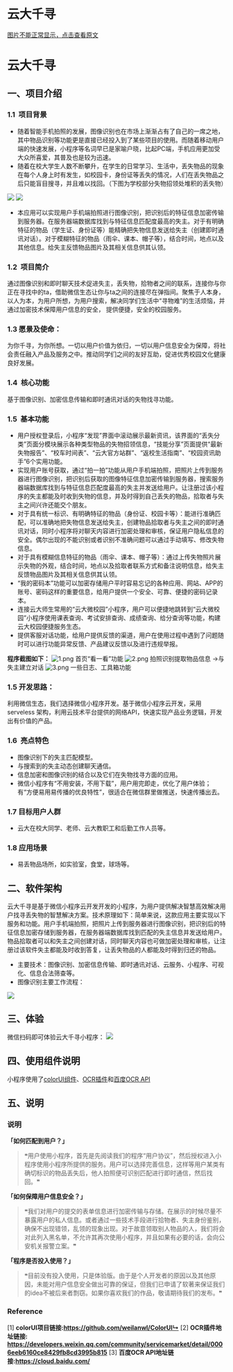 # 云大千寻

[图片不能正常显示，点击查看原文](https://mp.weixin.qq.com/s/-F8loow3iFXslZPRfhcV_A)

# 云大千寻

## 一、项目介绍
### 1.1  项目背景

- 随着智能手机拍照的发展，图像识别也在市场上渐渐占有了自己的一席之地，其中物品识别等功能更是直接已经投入到了某些项目的使用。而随着移动用户端的快速发展，小程序等名词早已是家喻户晓，比起PC端，手机应用更加受大众所喜爱，其普及也是较为迅速。
- 随着在校大学生人数不断攀升，在学生的日常学习、生活中，丢失物品的现象在每个人身上时有发生，如校园卡，身份证等丢失的情况，人们在丢失物品之后只能盲目搜寻，并且难以找回。（下图为学校部分失物招领处堆积的丢失物）

![](https://mmbiz.qpic.cn/mmbiz_png/esicKz9LFmDZOXhxUyb8UR8ZnforCTHTmQQvkjUbFrGxrsMgWykkibG8GN17a7r4eC7NAKQtAX1JSwsv2c4ktWmQ/640?wx_fmt=png#height=233&id=FAiby&originHeight=156&originWidth=207&originalType=binary&ratio=1&rotation=0&showTitle=false&status=done&style=none&title=&width=309)
![](https://mmbiz.qpic.cn/mmbiz_png/esicKz9LFmDZOXhxUyb8UR8ZnforCTHTmgS1KA7KvSfiaj2xXSncd8Rv6Vt3oic139GSog4W1ZmyFxHL2jI1eIibSw/640?wx_fmt=png#height=289&id=uh3Jm&originHeight=175&originWidth=131&originalType=binary&ratio=1&rotation=0&showTitle=false&status=done&style=none&title=&width=216)

- 本应用可以实现用户手机端拍照进行图像识别，把识别后的特征信息加密传输到服务器。在服务器端数据库找到与特征信息匹配度最高的失主。对于有明确特征的物品（学生证、身份证等）能精确把失物信息发送给失主（创建即时通讯对话）。对于模糊特征的物品（雨伞、课本、帽子等），结合时间，地点以及其他信息。给失主反馈物品图片及其相关信息供其认领。
### 1.2  项目简介
通过图像识别和即时聊天技术促进失主，丢失物，拾物者之间的联系，连接你与你正在寻找中的ta，借助微信生态让你与ta之间的连接尽在弹指间。聚焦于人本身，以人为本，为用户所想，为用户搜索，解决同学们生活中“寻物难”的生活烦恼，并通过加密技术保障用户信息的安全， 提供便捷，安全的校园服务。
### 1.3 愿景及使命：
为你千寻，为你所想。一切以用户价值为依归，一切以用户信息安全为保障，将社会责任融入产品及服务之中。推动同学们之间的友好互助，促进优秀校园文化健康良好发展。
### 1.4  核心功能
基于图像识别、加密信息传输和即时通讯对话的失物找寻功能。
### 1.5  基本功能

- 用户授权登录后，小程序“发现”界面中滚动展示最新资讯，该界面的“丢失分类”页面分模块展示各种类型物品的失物招领信息，“技能分享”页面提供“最新失物报告”、“校车时间表”、“云大官方站群”、“返校生活指南”、“校园资讯助手”6个实用功能。
- 实现用户账号获取，通过“拍一拍”功能从用户手机端拍照，把照片上传到服务器进行图像识别，把识别后获取的图像特征信息加密传输到服务器，搜索服务器端数据库找到与特征信息匹配度最高的失主并发送给用户。让注册过该小程序的失主都能及时收到失物的信息，并及时得到自己丢失的物品，拾取者与失主之间兴许还能交个朋友。
- 对于具有统一标识、有明确特征的物品（身份证、校园卡等）：能进行准确匹配，可以准确地把失物信息发送给失主，创建物品拾取者与失主之间的即时通讯对话，同时小程序将对聊天内容进行加密处理和审核，保证用户隐私信息的安全。偶尔出现的不能识别或者识别不准确问题可以通过手动填写、修改失物信息。
- 对于具有模糊信息特征的物品（雨伞、课本、帽子等）：通过上传失物照片展示失物的外观，结合时间，地点以及拾取者联系方式和备注说明信息，给失主反馈物品图片及其相关信息供其认领。
- “我的密码本”功能可以加密存储用户平时容易忘记的各种应用、网站、APP的账号、密码这样的重要信息，给用户提供一个安全、可靠、便捷的密码记录本。
- 连接云大师生常用的“云大微校园”小程序，用户可以便捷地跳转到“云大微校园”小程序使用课表查询、考试安排查询、成绩查询、给分查询等功能，构建云大校园便捷服务生态。
- 提供客服对话功能，给用户提供反馈的渠道，用户在使用过程中遇到了问题随时可以进行功能异常反馈、产品建议反馈以及进行违规举报。

**程序截图如下：**
![1.png](https://cdn.nlark.com/yuque/0/2023/png/1143997/1680094328815-bf8835d9-b01c-4d10-9ffc-8a862dd742c7.png#averageHue=%23eeedec&clientId=ubeaf8f62-91ef-4&from=paste&height=523&id=yijwa&name=1.png&originHeight=523&originWidth=1206&originalType=binary&ratio=1&rotation=0&showTitle=false&size=335099&status=done&style=none&taskId=ud376569e-ccef-4f57-9927-7ba208286fc&title=&width=1206)
首页“看一看”功能
![2.png](https://cdn.nlark.com/yuque/0/2023/png/1143997/1680094328639-f0374f4c-6331-4942-9813-9d61fec163ed.png#averageHue=%23f1e7df&clientId=ubeaf8f62-91ef-4&from=paste&height=524&id=H9qFW&name=2.png&originHeight=524&originWidth=1191&originalType=binary&ratio=1&rotation=0&showTitle=false&size=105643&status=done&style=none&taskId=uf58af47c-0889-4903-bc42-2bc90e98672&title=&width=1191)
拍照识别提取物品信息 ->与失主建立对话
![3.png](https://cdn.nlark.com/yuque/0/2023/png/1143997/1680094328912-89f9f8b2-c38d-4a48-a52a-354ee80f82a6.png#averageHue=%23e3e1de&clientId=ubeaf8f62-91ef-4&from=paste&height=523&id=rPtlm&name=3.png&originHeight=523&originWidth=1333&originalType=binary&ratio=1&rotation=0&showTitle=false&size=441200&status=done&style=none&taskId=u921b0a84-e95c-471b-9dc7-95886003cc7&title=&width=1333)
一些日志、工具箱功能

### 1.5 开发思路：

利用微信生态，我们选择微信小程序开发。基于微信小程序云开发，采用 serveless 架构，利用云技术平台提供的网络API，快速实现产品业务逻辑，开发出有价值的产品。
### 1.6  亮点特色

- 图像识别下的失主匹配模型。
- 与搜索到的失主动态创建聊天通信。
- 信息加密和图像识别的结合以及它们在失物找寻方面的应用。
- 微信小程序有“不用安装，不用下载”，用户用完即走，优化了用户体验；有“方便易用易传播的优良特性”，很适合在微信群里做推送，快速传播出去。
### 1.7 目标用户人群

- 云大在校大同学、老师、云大教职工和后勤工作人员等。
### 1.8 应用场景

- 易丢物品场所，如实验室，食堂，球场等。

## 二、软件架构

云大千寻是基于微信小程序云开发开发的小程序，为用户提供解决智慧高效解决用户找寻丢失物的智慧解决方案。技术原理如下：简单来说，这款应用主要实现以下服务和功能。用户手机端拍照，把照片上传到服务器进行图像识别，把识别后的特征信息加密存储到服务器，在服务器端数据库找到匹配的失主信息并发送给用户。物品拾取者可以和失主之间创建对话，同时聊天内容也可做加密处理和审核，让注册过该软件失主都能及时收到答复，让丢失物品的人都能及时得到归还的物品。

- 主要技术：图像识别、加密信息传输、即时通讯对话、云服务、小程序、可视化、信息合法筛查等。
- 图像识别主要工作流程：

![](https://mmbiz.qpic.cn/mmbiz_png/esicKz9LFmDZOXhxUyb8UR8ZnforCTHTmqLO8BdMaWTWjOddbgtXxUPtkbZOnJkSbs7ObpUkiaZu2ibbrCiaLbGmfA/640?wx_fmt=png#id=wvPoK&originHeight=230&originWidth=519&originalType=binary&ratio=1&rotation=0&showTitle=false&status=done&style=none&title=)

## 三、体验

微信扫码即可体验云大千寻小程序：
![](https://mmbiz.qpic.cn/mmbiz_png/esicKz9LFmDZOXhxUyb8UR8ZnforCTHTm9KUnklnaR4xNdWibVxarar3LXicNZYNcspDKbAmTqo3s6KOnSE8HrSOg/640?wx_fmt=png#id=q1GKR&originHeight=520&originWidth=400&originalType=binary&ratio=1&rotation=0&showTitle=false&status=done&style=none&title=)
## 四、使用组件说明

小程序使用了[colorUI组件](https://github.com/weilanwl/ColorUI)、[OCR插件](https://developers.weixin.qq.com/community/servicemarket/detail/0006eeb6160ce8429fb8cd3995b815)和[百度OCR API](https://cloud.baidu.com/)
## 五、说明
### 说明

**「如何匹配到用户？」**

> ❝用户使用小程序，首先是先阅读我们的程序“用户协议”，然后授权进入小程序使用小程序所提供的服务。用户可以选择完善信息，这样等用户某类有确切标识的物品丢失后，他人拍照便可识别匹配进行即时通信，然后找回。❞


**「如何保障用户信息安全？」**

> ❝我们对用户的提交的表单信息进行加密传输与存储。在展示的时候尽量不暴露用户的私人信息。或者通过一些技术手段进行拾物者、失主身份鉴别，确保不出现错领，乱领的现象出现。对于故意领取别人物品的人，我们将会对此列入黑名单，不允许其再次使用小程序，并且如果有必要的话，会向公安机关报警立案。❞


**「程序是否投入使用？」**

> ❝目前没有投入使用，只是体验版。由于是个人开发者的原因以及其他原因，未能对用户信息安全做出可靠的保证，但我们已申请了软著来保证我们的idea不被后来者剽窃。如果你喜欢我们的作品，敬请期待我们的发布。❞


### Reference
[1]  **colorUI项目链接:https://github.com/weilanwl/ColorUI↳**
[2] **OCR插件地址链接:**
**https://developers.weixin.qq.com/community/servicemarket/detail/0006eeb6160ce8429fb8cd3995b815**
[3]  **百度OCR API地址链接:https://cloud.baidu.com/**


